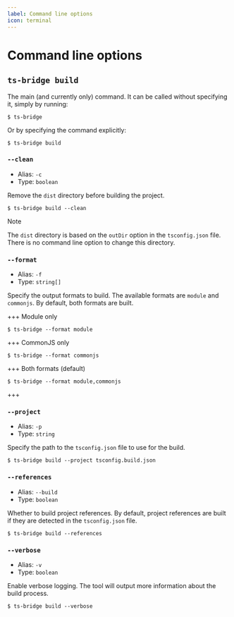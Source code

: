 ```yaml
---
label: Command line options
icon: terminal
---
```


# Command line options

## `ts-bridge build`

The main (and currently only) command. It can be called without specifying it,
simply by running:

```shell
$ ts-bridge
```

Or by specifying the command explicitly:

```shell
$ ts-bridge build
```

### `--clean`

- Alias: `-c`
- Type: `boolean`

Remove the `dist` directory before building the project.

```shell
$ ts-bridge build --clean
```

> [!NOTE]
> The `dist` directory is based on the `outDir` option in the `tsconfig.json`
> file. There is no command line option to change this directory.

### `--format`

- Alias: `-f`
- Type: `string[]`

Specify the output formats to build. The available formats are `module` and
`commonjs`. By default, both formats are built.

+++ Module only

```shell
$ ts-bridge --format module
```

+++ CommonJS only

```shell
$ ts-bridge --format commonjs
```

+++ Both formats (default)

```shell
$ ts-bridge --format module,commonjs
```

+++

### `--project`

- Alias: `-p`
- Type: `string`

Specify the path to the `tsconfig.json` file to use for the build.

```shell
$ ts-bridge build --project tsconfig.build.json
```

### `--references`

- Alias: `--build`
- Type: `boolean`

Whether to build project references. By default, project references are built if
they are detected in the `tsconfig.json` file.

```shell
$ ts-bridge build --references
```

### `--verbose`

- Alias: `-v`
- Type: `boolean`

Enable verbose logging. The tool will output more information about the build
process.

```shell
$ ts-bridge build --verbose
```
